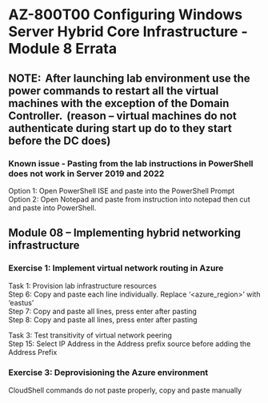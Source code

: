 # AZ-800T00 Configuring Windows Server Hybrid Core Infrastructure - Module 8 Errata

## NOTE:  After launching lab environment use the power commands to restart all the virtual machines with the exception of the Domain Controller.  (reason – virtual machines do not authenticate during start up do to they start before the DC does) 

### Known issue - Pasting from the lab instructions in PowerShell does not work in Server 2019 and 2022<br>
Option 1:  Open PowerShell ISE and paste into the PowerShell Prompt <br>
Option 2:  Open Notepad and paste from instruction into notepad then cut and paste into PowerShell. <br>

## Module 08 – Implementing hybrid networking infrastructure

### Exercise 1: Implement virtual network routing in Azure

Task 1: Provision lab infrastructure resources <br>
Step 6:  Copy and paste each line individually.  Replace ‘<azure_region>’ with ‘eastus’ <br>
Step 7:  Copy and paste all lines, press enter after pasting <br>
Step 8:  Copy and paste all lines, press enter after pasting <br>

Task 3: Test transitivity of virtual network peering <br>
Step 15:  Select IP Address in the Address prefix source before adding the Address Prefix <br>

### Exercise 3: Deprovisioning the Azure environment <br>

CloudShell commands do not paste properly, copy and paste manually <br>
